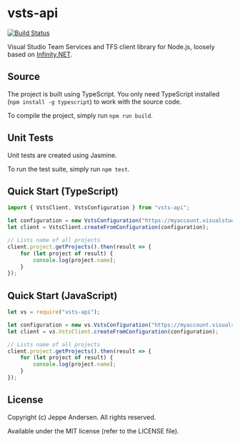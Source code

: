 # vsts-api
[![Build Status](https://travis-ci.org/jlandersen/vsts-api.svg?branch=master)](https://travis-ci.org/jlandersen/vsts-api)

Visual Studio Team Services and TFS client library for Node.js, loosely based on [Infinity.NET][0].

[0]: https://github.com/ethomson/infinity.net

## Source
The project is built using TypeScript. You only need TypeScript installed (`npm install -g typescript`) to work with the source code.

To compile the project, simply run `npm run build`.


## Unit Tests
Unit tests are created using Jasmine.

To run the test suite, simply run `npm test`.

## Quick Start (TypeScript)
```typescript
import { VstsClient, VstsConfiguration } from "vsts-api";

let configuration = new VstsConfiguration("https://myaccount.visualstudio.com/DefaultCollection", "user", "password");
let client = VstsClient.createFromConfiguration(configuration);

// Lists name of all projects
client.project.getProjects().then(result => {
    for (let project of result) {
        console.log(project.name);
    }
});
```

## Quick Start (JavaScript)
```javascript
let vs = require("vsts-api");

let configuration = new vs.VstsConfiguration("https://myaccount.visualstudio.com/DefaultCollection", "user", "password");
let client = vs.VstsClient.createFromConfiguration(configuration);

// Lists name of all projects
client.project.getProjects().then(result => {
    for (let project of result) {
        console.log(project.name);
    }
});
```

## License
Copyright (c) Jeppe Andersen. All rights reserved.

Available under the MIT license (refer to the LICENSE file).
